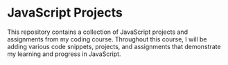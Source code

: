 # JavaScript Projects
 This repository contains a collection of JavaScript projects and assignments from my coding course. Throughout this course, I will be adding various code snippets, projects, and assignments that demonstrate my learning and progress in JavaScript.
